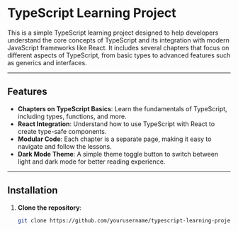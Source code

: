 
 
# TypeScript Learning Project

This is a simple TypeScript learning project designed to help developers understand the core concepts of TypeScript and its integration with modern JavaScript frameworks like React. It includes several chapters that focus on different aspects of TypeScript, from basic types to advanced features such as generics and interfaces.

---

## Features

- **Chapters on TypeScript Basics**: Learn the fundamentals of TypeScript, including types, functions, and more.
- **React Integration**: Understand how to use TypeScript with React to create type-safe components.
- **Modular Code**: Each chapter is a separate page, making it easy to navigate and follow the lessons.
- **Dark Mode Theme**: A simple theme toggle button to switch between light and dark mode for better reading experience.

---

## Installation

1. **Clone the repository**:

   ```bash
   git clone https://github.com/yourusername/typescript-learning-project.git

